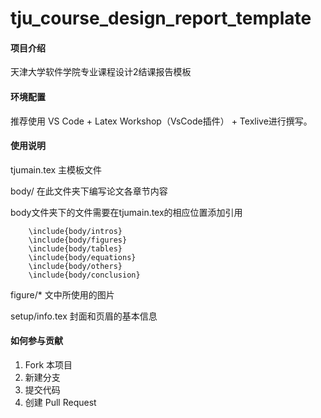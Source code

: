 # tju_course_design_report_template

#### 项目介绍
天津大学软件学院专业课程设计2结课报告模板

#### 环境配置 

推荐使用 VS Code + Latex Workshop（VsCode插件） + Texlive进行撰写。

#### 使用说明

tjumain.tex                     主模板文件

body/                           在此文件夹下编写论文各章节内容

body文件夹下的文件需要在tjumain.tex的相应位置添加引用
```
	\include{body/intros}
	\include{body/figures}
	\include{body/tables}
	\include{body/equations}
	\include{body/others}
	\include{body/conclusion}
```

figure/*                        文中所使用的图片

setup/info.tex                  封面和页眉的基本信息

#### 如何参与贡献

1. Fork 本项目
2. 新建分支
3. 提交代码
4. 创建 Pull Request